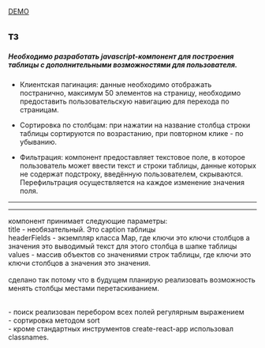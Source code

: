 [DEMO](https://masawik.github.io/table-component/)

## тз
##### Необходимо разработать javascript-компонент для построения таблицы с дополнительными возможностями для пользователя.
+ Клиентская пагинация: данные необходимо отображать постранично, максимум 50 элементов на страницу, необходимо предоставить пользовательскую навигацию для перехода по страницам.

+ Сортировка по столбцам: при нажатии на название столбца строки таблицы сортируются по возрастанию, при повторном клике - по убыванию.

+ Фильтрация: компонент предоставляет текстовое поле, в которое пользователь может ввести текст и строки таблицы, данные которых не содержат подстроку, введённую пользователем, скрываются. Перефильтрация осуществляется на каждое изменение значения поля.

---
---
компонент принимает следующие параметры:
<br>title - необязательный. Это caption таблицы
<br>headerFields - экземпляр класса Map, где ключи это ключи столбцов а значения это выводимый текст для этого столбца в шапке таблицы
<br>values - массив объектов со значениями строк таблицы, где ключи это ключи столбцов а значения это значения.
<br><br>  сделано так потому что в будущем планирую реализовать возможность менять столбцы местами перетаскиванием.

<br>- поиск реализован перебором всех полей регулярным выражением
<br>- сортировка методом sort
<br>- кроме стандартных инструментов create-react-app использовал classnames.
